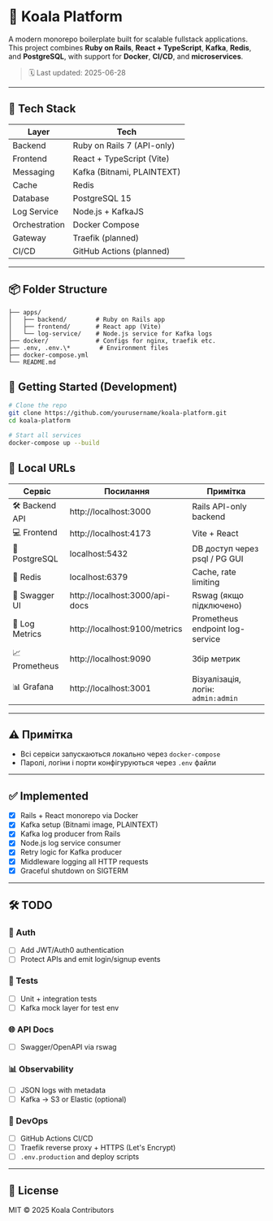 # 🐨 Koala Platform

A modern monorepo boilerplate built for scalable fullstack applications.  
This project combines **Ruby on Rails**, **React + TypeScript**, **Kafka**, **Redis**, and **PostgreSQL**, with support for **Docker**, **CI/CD**, and **microservices**.

> 🗓️ Last updated: 2025-06-28

---

## 🔧 Tech Stack

| Layer       | Tech                     |
|-------------|--------------------------|
| Backend     | Ruby on Rails 7 (API-only) |
| Frontend    | React + TypeScript (Vite) |
| Messaging   | Kafka (Bitnami, PLAINTEXT) |
| Cache       | Redis                    |
| Database    | PostgreSQL 15            |
| Log Service | Node.js + KafkaJS        |
| Orchestration | Docker Compose         |
| Gateway     | Traefik (planned)        |
| CI/CD       | GitHub Actions (planned) |

---

## 📦 Folder Structure

```
├── apps/
│   ├── backend/        # Ruby on Rails app
│   ├── frontend/       # React app (Vite)
│   └── log-service/    # Node.js service for Kafka logs
├── docker/             # Configs for nginx, traefik etc.
├── .env, .env.\*        # Environment files
├── docker-compose.yml
└── README.md

````


## 🚀 Getting Started (Development)

```bash
# Clone the repo
git clone https://github.com/yourusername/koala-platform.git
cd koala-platform

# Start all services
docker-compose up --build
````

## 🔗 Local URLs

| Сервіс         | Посилання                     | Примітка                          |
|----------------|-------------------------------|-----------------------------------|
| 🛠️ Backend API | http://localhost:3000         | Rails API-only backend            |
| 💻 Frontend    | http://localhost:4173         | Vite + React                      |
| 🐘 PostgreSQL  | localhost:5432                | DB доступ через psql / PG GUI     |
| 🧠 Redis       | localhost:6379                | Cache, rate limiting              |
| 🧾 Swagger UI  | http://localhost:3000/api-docs | Rswag (якщо підключено)          |
| 📜 Log Metrics | http://localhost:9100/metrics | Prometheus endpoint log-service   |
| 📈 Prometheus  | http://localhost:9090         | Збір метрик                       |
| 📊 Grafana     | http://localhost:3001         | Візуалізація, логін: `admin:admin` |

---

## ⚠️ Примітка

- Всі сервіси запускаються локально через `docker-compose`
- Паролі, логіни і порти конфігуруються через `.env` файли



---

## ✅ Implemented

* [x] Rails + React monorepo via Docker
* [x] Kafka setup (Bitnami image, PLAINTEXT)
* [x] Kafka log producer from Rails
* [x] Node.js log service consumer
* [x] Retry logic for Kafka producer
* [x] Middleware logging all HTTP requests
* [x] Graceful shutdown on SIGTERM

---

## 🛠 TODO

### 🔐 Auth

* [ ] Add JWT/Auth0 authentication
* [ ] Protect APIs and emit login/signup events

### 🧪 Tests

* [ ] Unit + integration tests
* [ ] Kafka mock layer for test env

### 🌐 API Docs

* [ ] Swagger/OpenAPI via rswag

### 📊 Observability

* [ ] JSON logs with metadata
* [ ] Kafka → S3 or Elastic (optional)

### 🚢 DevOps

* [ ] GitHub Actions CI/CD
* [ ] Traefik reverse proxy + HTTPS (Let's Encrypt)
* [ ] `.env.production` and deploy scripts

---

## 📝 License

MIT © 2025 Koala Contributors
